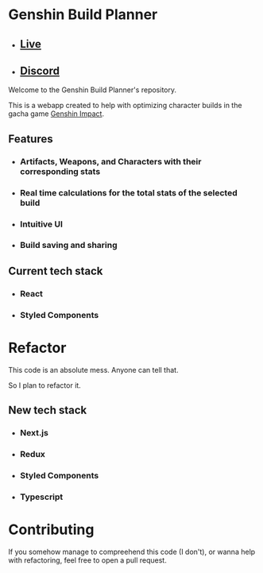 # Genshin Build Planner

- ## [Live](https://genshin-build-planner.netlify.app/)
- ## [Discord](https://discord.gg/986syVP9BV)

Welcome to the Genshin Build Planner's repository.

This is a webapp created to help with optimizing character builds in the gacha game [Genshin Impact](https://genshin.mihoyo.com/en/home).

## Features

- ### Artifacts, Weapons, and Characters with their corresponding stats
- ### Real time calculations for the total stats of the selected build
- ### Intuitive UI
- ### Build saving and sharing

## Current tech stack

- ### React
- ### Styled Components

# Refactor

This code is an absolute mess. Anyone can tell that.

So I plan to refactor it.

## New tech stack

- ### Next.js
- ### Redux
- ### Styled Components
- ### Typescript

# Contributing

If you somehow manage to compreehend this code (I don't), or wanna help with refactoring, feel free to open a pull request.
